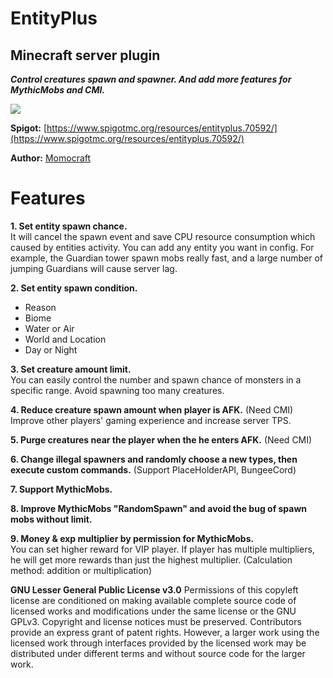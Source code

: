 # EntityPlus
##  Minecraft server plugin
***Control creatures spawn and spawner. And add more features for MythicMobs and CMI.***

![](https://i.imgur.com/0aHKvBT.png)

**Spigot:** [https://www.spigotmc.org/resources/entityplus.70592/](https://www.spigotmc.org/resources/entityplus.70592/)  

**Author:** [Momocraft](https://github.com/momoservertw)

# Features​
**1. Set entity spawn chance.**  
It will cancel the spawn event and save CPU resource consumption which caused by entities activity. You can add any entity you want in config. For example, the Guardian tower spawn mobs really fast, and a large number of jumping Guardians will cause server lag.

**2. Set entity spawn condition.**  
* Reason
* Biome
* Water or Air
* World and Location
* Day or Night

**3. Set creature amount limit.**  
You can easily control the number and spawn chance of monsters in a specific range. Avoid spawning too many creatures.

**4. Reduce creature spawn amount when player is AFK.** (Need CMI) 
Improve other players' gaming experience and increase server TPS.

**5. Purge creatures near the player when the he enters AFK.** (Need CMI)  

**6. Change illegal spawners and randomly choose a new types, then execute custom commands.** (Support PlaceHolderAPI, BungeeCord)

**7. Support MythicMobs.**

**8. Improve MythicMobs "RandomSpawn" and avoid the bug of spawn mobs without limit.**

**9. Money & exp multiplier by permission for MythicMobs.**  
You can set higher reward for VIP player. If player has multiple multipliers, he will get more rewards than just the highest multiplier. (Calculation method: addition or multiplication)


**GNU Lesser General Public License v3.0**
Permissions of this copyleft license are conditioned on making available complete source code of licensed works and modifications under the same license or the GNU GPLv3. Copyright and license notices must be preserved. Contributors provide an express grant of patent rights. However, a larger work using the licensed work through interfaces provided by the licensed work may be distributed under different terms and without source code for the larger work.
